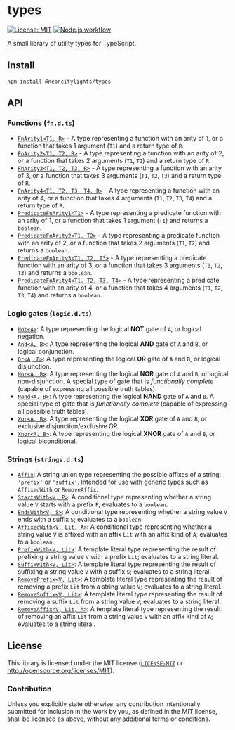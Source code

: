 # types

[![License: MIT](https://img.shields.io/badge/License-MIT-blue.svg)](https://opensource.org/licenses/MIT)
[![Node.js workflow](https://github.com/neoncitylights/types/actions/workflows/main.yml/badge.svg)](https://github.com/neoncitylights/types/actions/workflows/main.yml)

A small library of utility types for TypeScript.

## Install

```shell
npm install @neoncitylights/types
```

## API

### Functions (`fn.d.ts`)

- [`FnArity1<T1, R>`](./src/fn.d.ts) - A type representing a function with an arity of 1, or a function that takes 1 argument (`T1`) and a return type of `R`.
- [`FnArity2<T1, T2, R>`](./src/fn.d.ts) - A type representing a function with an arity of 2, or a function that takes 2 arguments (`T1`, `T2`) and a return type of `R`.
- [`FnArity3<T1, T2, T3, R>`](./src/fn.d.ts) - A type representing a function with an arity of 3, or a function that takes 3 arguments (`T1`, `T2`, `T3`) and a return type of `R`.
- [`FnArity4<T1, T2, T3, T4, R>`](./src/fn.d.ts) - A type representing a function with an arity of 4, or a function that takes 4 arguments (`T1`, `T2`, `T3`, `T4`) and a return type of `R`.
- [`PredicateFnArity1<T1>`](./src/fn.d.ts) - A type representing a predicate function with an arity of 1, or a function that takes 1 argument (`T1`) and returns a `boolean`.
- [`PredicateFnArity2<T1, T2>`](./src/fn.d.ts) - A type representing a predicate function with an arity of 2, or a function that takes 2 arguments (`T1`, `T2`) and returns a `boolean`.
- [`PredicateFnArity3<T1, T2, T3>`](./src/fn.d.ts) - A type representing a predicate function with an arity of 3, or a function that takes 3 arguments (`T1`, `T2`, `T3`) and returns a `boolean`.
- [`PredicateFnArity4<T1, T2, T3, T4>`](./src/fn.d.ts) - A type representing a predicate function with an arity of 4, or a function that takes 4 arguments (`T1`, `T2`, `T3`, `T4`) and returns a `boolean`.

### Logic gates (`logic.d.ts`)

- [`Not<A>`](./src/logic.d.ts): A type representing the logical **NOT** gate of `A`, or logical negation.
- [`And<A, B>`](./src/logic.d.ts): A type representing the logical **AND** gate of `A` and `B`, or logical conjunction.
- [`Or<A, B>`](./src/logic.d.ts): A type representing the logical **OR** gate of `A` and `B`, or logical disjunction.
- [`Nor<A, B>`](./src/logic.d.ts): A type representing the logical **NOR** gate of `A` and `B`, or logical non-disjunction. A special type of gate that is *functionally complete* (capable of expressing all possible truth tables).
- [`Nand<A, B>`](./src/logic.d.ts): A type representing the logical **NAND** gate of `A` and `B`. A special type of gate that is *functionally complete* (capable of expressing all possible truth tables).
- [`Xor<A, B>`](./src/logic.d.ts): A type representing the logical **XOR** gate of `A` and `B`, or exclusive disjunction/exclusive OR.
- [`Xnor<A, B>`](./src/logic.d.ts): A type representing the logical **XNOR** gate of `A` and `B`, or logical biconditional.

### Strings (`strings.d.ts`)

- [`Affix`](./src/strings.d.ts): A string union type representing the possible affixes of a string: `'prefix'` or `'suffix'`. Intended for use with generic types such as `AffixedWith` or `RemoveAffix`.
- [`StartsWith<V, P>`](./src/strings.d.ts): A conditional type representing whether a string value `V` starts with a prefix `P`; evaluates to a `boolean`.
- [`EndsWith<V, S>`](./src/strings.d.ts): A conditional type representing whether a string value `V` ends with a suffix `S`; evaluates to a `boolean`.
- [`AffixedWith<V, Lit, A>`](./src/strings.d.ts): A conditional type representing whether a string value `V` is affixed with an affix `Lit` with an affix kind of `A`; evaluates to a `boolean`.
- [`PrefixWith<V, Lit>`](./src/strings.d.ts): A template literal type representing the result of prefixing a string value `V` with a prefix `Lit`; evaluates to a string literal.
- [`SuffixWith<V, Lit>`](./src/strings.d.ts): A template literal type representing the result of suffixing a string value `V` with a suffix `S`; evaluates to a string literal.
- [`RemovePrefix<V, Lit>`](./src/strings.d.ts): A template literal type representing the result of removing a prefix `Lit` from a string value `V`; evaluates to a string literal.
- [`RemoveSuffix<V, Lit>`](./src/strings.d.ts): A template literal type representing the result of removing a suffix `Lit` from a string value `V`; evaluates to a string literal.
- [`RemoveAffix<V, Lit, A>`](./src/strings.d.ts): A template literal type representing the result of removing an affix `Lit` from a string value `V` with an affix kind of `A`; evaluates to a string literal.

## License

This library is licensed under the MIT license ([`LICENSE-MIT`](./LICENSE) or <http://opensource.org/licenses/MIT>).

### Contribution

Unless you explicitly state otherwise, any contribution intentionally submitted for inclusion in the work by you, as defined in the MIT license, shall be licensed as above, without any additional terms or conditions.
